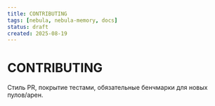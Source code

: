 ```yaml
---
title: CONTRIBUTING
tags: [nebula, nebula-memory, docs]
status: draft
created: 2025-08-19
---
```


# CONTRIBUTING

Стиль PR, покрытие тестами, обязательные бенчмарки для новых пулов/арен.
